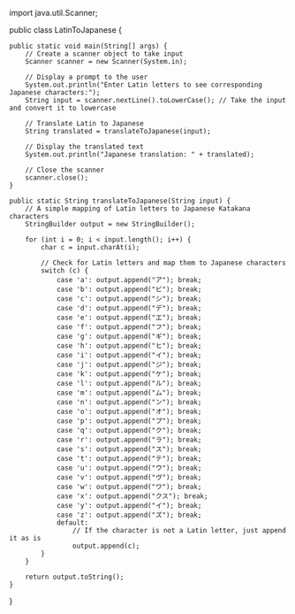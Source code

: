 import java.util.Scanner;

public class LatinToJapanese {

    public static void main(String[] args) {
        // Create a scanner object to take input
        Scanner scanner = new Scanner(System.in);

        // Display a prompt to the user
        System.out.println("Enter Latin letters to see corresponding Japanese characters:");
        String input = scanner.nextLine().toLowerCase(); // Take the input and convert it to lowercase

        // Translate Latin to Japanese
        String translated = translateToJapanese(input);

        // Display the translated text
        System.out.println("Japanese translation: " + translated);
        
        // Close the scanner
        scanner.close();
    }

    public static String translateToJapanese(String input) {
        // A simple mapping of Latin letters to Japanese Katakana characters
        StringBuilder output = new StringBuilder();

        for (int i = 0; i < input.length(); i++) {
            char c = input.charAt(i);
            
            // Check for Latin letters and map them to Japanese characters
            switch (c) {
                case 'a': output.append("ア"); break;
                case 'b': output.append("ビ"); break;
                case 'c': output.append("シ"); break;
                case 'd': output.append("デ"); break;
                case 'e': output.append("エ"); break;
                case 'f': output.append("フ"); break;
                case 'g': output.append("ギ"); break;
                case 'h': output.append("ヒ"); break;
                case 'i': output.append("イ"); break;
                case 'j': output.append("ジ"); break;
                case 'k': output.append("ケ"); break;
                case 'l': output.append("ル"); break;
                case 'm': output.append("ム"); break;
                case 'n': output.append("ン"); break;
                case 'o': output.append("オ"); break;
                case 'p': output.append("プ"); break;
                case 'q': output.append("ク"); break;
                case 'r': output.append("ラ"); break;
                case 's': output.append("ス"); break;
                case 't': output.append("テ"); break;
                case 'u': output.append("ウ"); break;
                case 'v': output.append("ヴ"); break;
                case 'w': output.append("ワ"); break;
                case 'x': output.append("クス"); break;
                case 'y': output.append("イ"); break;
                case 'z': output.append("ズ"); break;
                default:
                    // If the character is not a Latin letter, just append it as is
                    output.append(c);
            }
        }

        return output.toString();
    }
}
